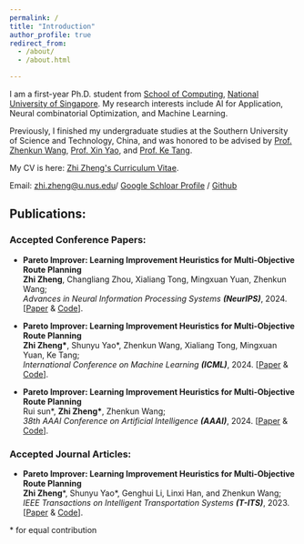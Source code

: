 ```yaml
---
permalink: /
title: "Introduction"
author_profile: true
redirect_from: 
  - /about/
  - /about.html

---
```


I am a first-year Ph.D. student from [School of Computing]([https://eecs.pku.edu.cn/](https://www.comp.nus.edu.sg/)), [National University of Singapore]([https://www.pku.edu.cn/](https://nus.edu.sg/)). My research interests include AI for Application, Neural combinatorial Optimization, and Machine Learning. 

Previously, I finished my undergraduate studies at the Southern University of Science and Technology, China, and was honored to be advised by [Prof. Zhenkun Wang](https://scholar.google.com/citations?user=r9ezy2gAAAAJ&hl=en), [Prof. Xin Yao](https://scholar.google.com/citations?hl=en&user=UUtYPl4AAAAJ), and [Prof. Ke Tang](https://scholar.google.com/citations?user=mzLHFbAAAAAJ&hl=en).

My CV is here: [Zhi Zheng's Curriculum Vitae](../assets/CV_Zhi_Zheng.pdf).

Email: zhi.zheng@u.nus.edu/ [Google Schloar Profile](https://scholar.google.com/citations?user=nxJ4qM4AAAAJ&hl=en) / [Github](https://github.com/zz1358m)

## Publications:

### Accepted Conference Papers:

* **Pareto Improver: Learning Improvement Heuristics for Multi-Objective Route Planning**<br>**Zhi Zheng**, Changliang Zhou, Xialiang Tong, Mingxuan Yuan, Zhenkun Wang;<br>*Advances in Neural Information Processing Systems **(NeurIPS)***, 2024. [[Paper](https://scholar.google.com/citations?view_op=view_citation&hl=en&user=nxJ4qM4AAAAJ&citation_for_view=nxJ4qM4AAAAJ:2osOgNQ5qMEC) & [Code](https://github.com/CIAM-Group/NCO_code/tree/main/single_objective/UDC-Large-scale-CO-master)].
* **Pareto Improver: Learning Improvement Heuristics for Multi-Objective Route Planning**<br>**Zhi Zheng\***, Shunyu Yao\*, Zhenkun Wang, Xialiang Tong, Mingxuan Yuan, Ke Tang;<br>*International Conference on Machine Learning **(ICML)***, 2024. [[Paper](https://scholar.google.com/citations?view_op=view_citation&hl=en&user=nxJ4qM4AAAAJ&citation_for_view=nxJ4qM4AAAAJ:9yKSN-GCB0IC) & [Code](https://github.com/CIAM-Group/NCO_code/tree/main/single_objective/DPN-minmaxVRP-master)].

* **Pareto Improver: Learning Improvement Heuristics for Multi-Objective Route Planning**<br>Rui sun\*, **Zhi Zheng\***, Zhenkun Wang;<br>*38th AAAI Conference on Artificial Intelligence **(AAAI)***, 2024. [[Paper](https://scholar.google.com/citations?view_op=view_citation&hl=en&user=nxJ4qM4AAAAJ&citation_for_view=nxJ4qM4AAAAJ:d1gkVwhDpl0C) & [Code](https://github.com/CIAM-Group/NCO_code/tree/main/single_objective/LCH-Regret)].

### Accepted Journal Articles:

* **Pareto Improver: Learning Improvement Heuristics for Multi-Objective Route Planning**<br>**Zhi Zheng**\*, Shunyu Yao\*, Genghui Li, Linxi Han, and Zhenkun Wang;<br>*IEEE Transactions on Intelligent Transportation Systems **(T-ITS)***, 2023. [[Paper](https://scholar.google.com/citations?view_op=view_citation&hl=en&user=nxJ4qM4AAAAJ&citation_for_view=nxJ4qM4AAAAJ:u-x6o8ySG0sC) & [Code](https://github.com/CIAM-Group/NCO_code/tree/main/multi-objective/PI)].

\* for equal contribution
